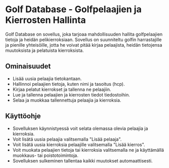 # Golf Database - Golfpelaajien ja Kierrosten Hallinta

Golf Database on sovellus, joka tarjoaa mahdollisuuden hallita golfpelaajien tietoja ja heidän pelikierroksiaan. Sovellus on suunniteltu golfin harrastajille ja pienille yhteisöille, jotta he voivat pitää kirjaa pelaajista, heidän tietojensa muutoksista ja pelatuista kierroksista.

## Ominaisuudet

- Lisää uusia pelaajia tietokantaan.
- Hallinnoi pelaajien tietoja, kuten nimi ja tasoitus (hcp).
- Kirjaa pelatut kierrokset ja tallenna ne pelaajiin.
- Lue ja tallenna pelaajien ja kierrosten tiedot tiedostoihin.
- Selaa ja muokkaa tallennettuja pelaajia ja kierroksia.

## Käyttöohje
- Sovelluksen käynnistyessä voit selata olemassa olevia pelaajia ja kierroksia.
- Voit lisätä uusia pelaajia valitsemalla "Lisää pelaaja".
- Voit lisätä uusia kierroksia pelaajille valitsemalla "Lisää kierros".
- Voit muokata pelaajien tietoja tai kierroksia valitsemalla ne ja käyttämällä muokkaus- tai poistotoimintoja.
- Sovelluksen sulkeminen tallentaa kaikki muutokset automaattisesti.


